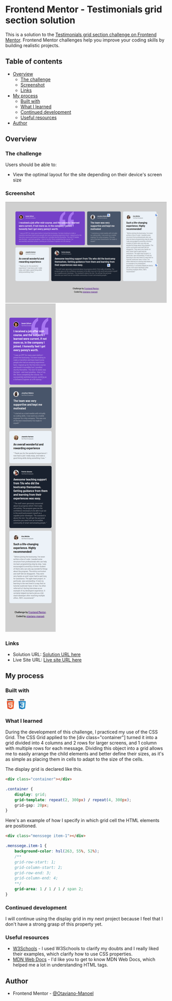 # Frontend Mentor - Testimonials grid section solution

This is a solution to the [Testimonials grid section challenge on Frontend Mentor](https://www.frontendmentor.io/challenges/testimonials-grid-section-Nnw6J7Un7). Frontend Mentor challenges help you improve your coding skills by building realistic projects. 

## Table of contents

- [Overview](#overview)
  - [The challenge](#the-challenge)
  - [Screenshot](#screenshot)
  - [Links](#links)
- [My process](#my-process)
  - [Built with](#built-with)
  - [What I learned](#what-i-learned)
  - [Continued development](#continued-development)
  - [Useful resources](#useful-resources)
- [Author](#author)

## Overview

### The challenge

Users should be able to:

- View the optimal layout for the site depending on their device's screen size

### Screenshot

![screen desktop](./src/images/screenshot-desktop.png)
![screen mobile](./src/images/screenshot-mobile.png)

### Links

- Solution URL: [Solution URL here](https://your-solution-url.com)
- Live Site URL: [Live site URL here](https://your-live-site-url.com)

## My process

### Built with

<code><img height="32" src="https://raw.githubusercontent.com/github/explore/80688e429a7d4ef2fca1e82350fe8e3517d3494d/topics/html/html.png" alt="HTML5"/></code>
<code><img height="32" src="https://raw.githubusercontent.com/github/explore/80688e429a7d4ef2fca1e82350fe8e3517d3494d/topics/css/css.png" alt="CSS"/></code>


### What I learned

During the development of this challenge, I practiced my use of the CSS Grid. The CSS Grid applied to the [div class="container"] turned it into a grid divided into 4 columns and 2 rows for larger screens, and 1 column with multiple rows for each message. Dividing this object into a grid allows me to easily arrange the child elements and better define their sizes, as it's as simple as placing them in cells to adapt to the size of the cells.

The display grid is declared like this.
```html
<div class="container"></div>
```
```css
.container {
    display: grid;
    grid-template: repeat(2, 300px) / repeat(4, 300px);
    grid-gap: 20px;
}
```

Here's an example of how I specify in which grid cell the HTML elements are positioned.
```html
<div class="menssege item-1"></div>
```
```css
.menssege.item-1 {
    background-color: hsl(263, 55%, 52%);
    /**
    grid-row-start: 1;
    grid-column-start: 2;
    grid-row-end: 3;
    grid-column-end: 4;
    **/
    grid-area: 1 / 1 / 1 / span 2;
}
```

### Continued development

 I will continue using the display grid in my next project because I feel that I don't have a strong grasp of this property yet.

### Useful resources
- [W3Schools](https://www.w3schools.com/css/default.asp) - 
I used W3Schools to clarify my doubts and I really liked their examples, which clarify how to use CSS properties.
- [MDN Web Docs](https://developer.mozilla.org/pt-BR/) - I'd like you to get to know MDN Web Docs, which helped me a lot in understanding HTML tags.

## Author

- Frontend Mentor - [@Otaviano-Manoel](https://www.frontendmentor.io/profile/Otaviano-Manoel)
